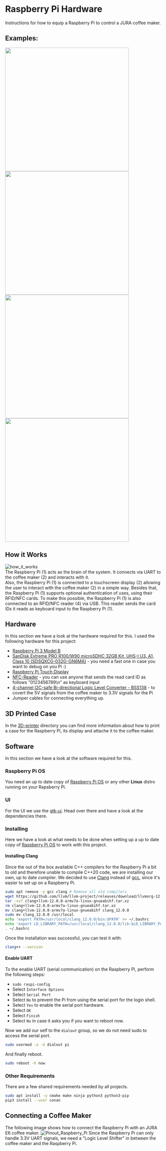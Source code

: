 # Raspberry Pi Hardware
Instructions for how to equip a Raspberry Pi to control a JURA coffee maker.

## Examples:
<img src="https://user-images.githubusercontent.com/11741404/119830585-b608d400-befc-11eb-9a65-6c6e5319bb94.jpg" width="400"> <img src="https://user-images.githubusercontent.com/11741404/119830488-9a9dc900-befc-11eb-96ca-b56d4b393019.jpg" width="400">
<img src="https://user-images.githubusercontent.com/11741404/119830550-abe6d580-befc-11eb-8ba2-e2527019f66b.jpg" width="400"> <img src="https://user-images.githubusercontent.com/11741404/119830526-a38e9a80-befc-11eb-8cee-7ad982db629e.jpg" width="400">

## How it Works
![how_it_works](https://user-images.githubusercontent.com/11741404/119833706-9e7f1a80-beff-11eb-8dad-a5aeed06e33f.png)  
The Raspberry Pi (1) acts as the brain of the system.
It connects via UART to the coffee maker (2) and interacts with it.  
Also, the Raspberry Pi (1) is connected to a touchscreen display (2) allowing the user to interact with the coffee maker (2) in a simple way.
Besides that, the Raspberry Pi (1) supports optional authentication of uses, using their RFID/NFC cards.
To make this possible, the Raspberry Pi (1) is also connected to an RFID/NFC reader (4) via USB.
This reader sends the card IDs it reads as keyboard input to the Raspberry Pi (1).

## Hardware
In this section we have a look at the hardware required for this.
I used the following hardware for this project:
* [Raspberry Pi 3 Model B](https://www.raspberrypi.org/products/raspberry-pi-3-model-b/)
* [SanDisk Extreme PRO R100/W90 microSDHC 32GB Kit, UHS-I U3, A1, Class 10 (SDSQXCG-032G-GN6MA)](https://geizhals.de/sandisk-extreme-pro-r100-w90-microsdhc-32gb-kit-sdsqxcg-032g-gn6ma-a1620851.html) - you need a fast one in case you want to debug on you Pi :)
* [Raspberry Pi Touch Display](https://www.raspberrypi.org/products/raspberry-pi-touch-display/)
* [NFC-Reader](https://www.amazon.de/gp/product/B07J2KWHKL/ref=ppx_yo_dt_b_asin_title_o06_s00?ie=UTF8&psc=1) - you can use anyone that sends the read card ID as follows "0123456789\n" as keyboard input
* [4-channel I2C-safe Bi-directional Logic Level Converter - BSS138](https://www.adafruit.com/product/757) - to covert the 5V signals from the coffee maker to 3.3V signals for the Pi
* Jumper cables for connecting everything up.

## 3D Printed Case
In the [3D-printer](3D-printer/README.md) directory you can find more information about how to print a case for the Raspberry Pi, its display and attache it to the coffee maker.

## Software
In this section we have a look at the software required for this.

### Raspberry Pi OS
You need an up to date copy of [Raspberry Pi OS](https://www.raspberrypi.org/software/) or any other **Linux** distro running on your Rapsberry Pi.

### UI
For the UI we use the [gtk-ui](https://github.com/Jutta-Proto/gtk-ui). Head over there and have a look at the dependencies there.

### Installing
Here we have a look at what needs to be done when setting up a up to date copy of [Raspberry Pi OS](https://www.raspberrypi.org/software/) to work with this project.

#### Installing Clang
Since the out of the box available C++ compilers for the Raspberry Pi a bit to old and therefore unable to compile C++20 code, we are installing our own, up to date compiler. We decided to use [Clang](https://clang.llvm.org/) instead of [gcc](https://gcc.gnu.org/), since it's easier to set up on a Raspberry Pi. 
```bash
sudo apt remove -y gcc clang # Remove all old compilers
wget https://github.com/llvm/llvm-project/releases/download/llvmorg-12.0.0/clang+llvm-12.0.0-armv7a-linux-gnueabihf.tar.xz
tar -xvf clang+llvm-12.0.0-armv7a-linux-gnueabihf.tar.xz
rm clang+llvm-12.0.0-armv7a-linux-gnueabihf.tar.xz
mv clang+llvm-12.0.0-armv7a-linux-gnueabihf clang_12.0.0
sudo mv clang_12.0.0 /usr/local
echo 'export PATH=/usr/local/clang_12.0.0/bin:$PATH' >> ~/.bashrc
echo 'export LD_LIBRARY_PATH=/usr/local/clang_12.0.0/lib:$LD_LIBRARY_PATH' >> ~/.bashrc
. ~/.bashrc
```

Once the installation was successful, you can test it with:
```bash
clang++ --version
```

#### Enable UART
To the enable UART (serial communication) on the Raspberry Pi, perform the following steps:
* `sudo raspi-config`
* Select `Interface Options`
* Select `Serial Port`
* Select `No` to prevent the Pi from using the serial port for the login shell.
* Select `Yes` to enable the serial port hardware.
* Select `OK`
* Select `Finish`
* Select `No` in case it asks you if you want to reboot now.

Now we add our self to the `dialout` group, so we do not need sudo to access the serial port.
```bash
sudo usermod -a -G dialout pi
```
And finally reboot.
```bash
sudo reboot -h now
```

### Other Requirements
There are a few shared requirements needed by all projects.
```bash
sudo apt install -y cmake make ninja python3 python3-pip
pip3 install --user conan
```

## Connecting a Coffee Maker
The following image shows how to connect the Raspberry Pi with an JURA E6 coffee maker.
![Pinout_Raspberry_Pi](https://user-images.githubusercontent.com/11741404/120469237-631e9900-c3a2-11eb-9f2e-731905ed8138.png)
Since the Raspberry Pi can only handle 3.3V UART signals, we need a "Logic Level Shifter" in between the coffee maker and the Raspberry Pi.
